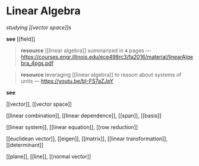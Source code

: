 # Linear Algebra

_studying [[vector space]]s_

**see** [[field]]

> **resource** [[linear algebra]] summarized in **`4`** pages &mdash; <https://courses.engr.illinois.edu/ece498rc3/fa2016/material/linearAlgebra_4pgs.pdf>

> **resource** leveraging [[linear algebra]] to reason about systems of units &mdash; <https://youtu.be/bI-FS7aZJpY>

**see**

[[vector]], [[vector space]]

[[linear combination]], [[linear dependence]], [[span]], [[basis]]

[[linear system]], [[linear equation]], [[row reduction]]

[[euclidean vector]], [[eigen]], [[matrix]], [[linear transformation]], [[determinant]]

[[plane]], [[line]], [[normal vector]]
